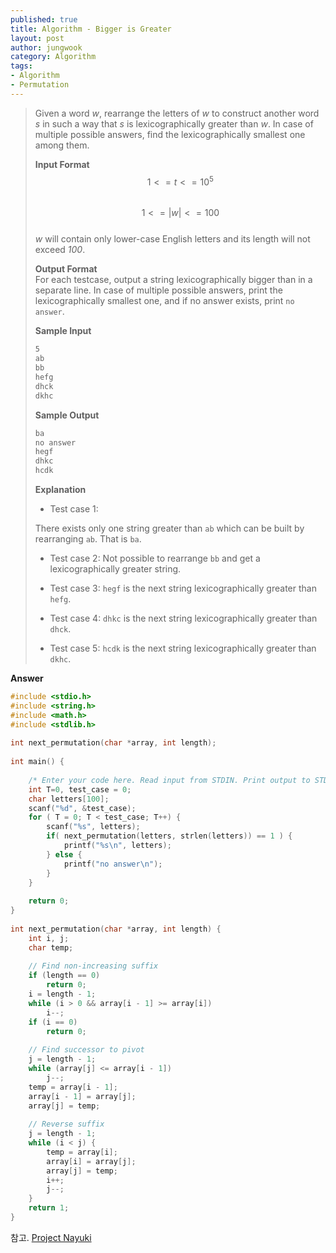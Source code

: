 ```yaml
---
published: true
title: Algorithm - Bigger is Greater
layout: post
author: jungwook
category: Algorithm
tags:
- Algorithm
- Permutation
---
```


>Given a word _w_, rearrange the letters of  _w_ to construct another word _s_ in such a way that _s_ is lexicographically greater than _w_. In case of multiple possible answers, find the lexicographically smallest one among them.  
>
>**Input Format**  
>$$  
>1 <= t <= 10^5  
>$$  
>$$  
>1 <= |w| <= 100  
>$$  
> _w_ will contain only lower-case English letters and its length will not exceed _100_.  
>
>**Output Format**  
>For each testcase, output a string lexicographically bigger than  in a separate line. In case of multiple possible answers, print the lexicographically smallest one, and if no answer exists, print `no answer`.  
>  
>**Sample Input**  
>
>```bash  
>5  
>ab  
>bb  
>hefg  
>dhck  
>dkhc  
>```  
>
>**Sample Output**
>
>```bash  
>ba  
>no answer  
>hegf  
>dhkc  
>hcdk  
>```  
>
>**Explanation**  
>
>+ Test case 1:  
>
>There exists only one string greater than `ab` which can be built by rearranging `ab`. That is `ba`.
>
>+ Test case 2:
>Not possible to rearrange `bb` and get a lexicographically greater string.
>
>+ Test case 3: 
>`hegf` is the next string lexicographically greater than `hefg`.
>
>+ Test case 4: 
>`dhkc` is the next string lexicographically greater than `dhck`.
>
>+ Test case 5: 
>`hcdk` is the next string lexicographically greater than `dkhc`.

**Answer**  
```cpp  
#include <stdio.h>  
#include <string.h>  
#include <math.h>  
#include <stdlib.h>  
  
int next_permutation(char *array, int length);  
  
int main() {  
  
    /* Enter your code here. Read input from STDIN. Print output to STDOUT */  
    int T=0, test_case = 0;  
    char letters[100];  
    scanf("%d", &test_case);  
    for ( T = 0; T < test_case; T++) {  
        scanf("%s", letters);  
        if( next_permutation(letters, strlen(letters)) == 1 ) {  
            printf("%s\n", letters);  
        } else {  
            printf("no answer\n");  
        }  
    }  
      
    return 0;  
}  
  
int next_permutation(char *array, int length) {  
	int i, j;  
	char temp;  
	  
	// Find non-increasing suffix  
	if (length == 0)  
		return 0;  
	i = length - 1;  
	while (i > 0 && array[i - 1] >= array[i])  
		i--;  
	if (i == 0)  
		return 0;  
	  
	// Find successor to pivot  
	j = length - 1;  
	while (array[j] <= array[i - 1])  
		j--;  
	temp = array[i - 1];  
	array[i - 1] = array[j];  
	array[j] = temp;  
	  
	// Reverse suffix  
	j = length - 1;  
	while (i < j) {  
		temp = array[i];  
		array[i] = array[j];  
		array[j] = temp;  
		i++;  
		j--;  
	}  
	return 1;  
}  
```  
참고. [Project Nayuki](https://www.nayuki.io/page/next-lexicographical-permutation-algorithm)


